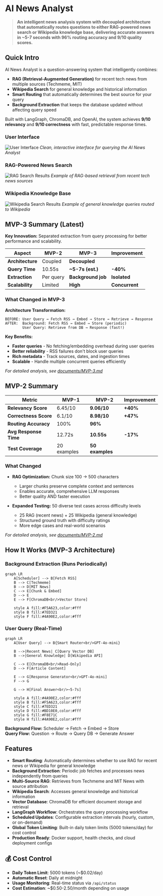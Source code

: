 # AI News Analyst

> **An intelligent news analysis system with decoupled architecture that automatically routes questions to either RAG-powered news search or Wikipedia knowledge base, delivering accurate answers in ~5-7 seconds with 96% routing accuracy and 9/10 quality scores.**

## Quick Intro

AI News Analyst is a question-answering system that intelligently combines:
- **RAG (Retrieval-Augmented Generation)** for recent tech news from multiple sources (Techmeme, MIT)
- **Wikipedia Search** for general knowledge and historical information
- **Smart Routing** that automatically determines the best source for your query
- **Background Extraction** that keeps the database updated without affecting query speed

Built with LangGraph, ChromaDB, and OpenAI, the system achieves **9/10 relevancy** and **9/10 correctness** with fast, predictable response times.

### User Interface
![User Interface](images/UI.png)
*Clean, interactive interface for querying the AI News Analyst*

### RAG-Powered News Search
![RAG Search Results](images/rag.png)
*Example of RAG-based retrieval from recent tech news sources*

### Wikipedia Knowledge Base
![Wikipedia Search Results](images/wiki.png)
*Example of general knowledge queries routed to Wikipedia*

## MVP-3 Summary (Latest)

**Key Innovation:** Separated extraction from query processing for better performance and scalability.

| Aspect | MVP-2 | MVP-3 | Improvement |
|--------|-------|-------|-------------|
| **Architecture** | Coupled | **Decoupled** |  |
| **Query Time** | 10.55s | **~5-7s (est.)** | **-40%**  |
| **Extraction** | Per query | **Background job** | **Isolated**  |
| **Scalability** | Limited | **High** | **Concurrent**  |

### What Changed in MVP-3

**Architecture Transformation:**
```
BEFORE: User Query → Fetch RSS → Embed → Store → Retrieve → Response
AFTER:  Background: Fetch RSS → Embed → Store (periodic)
        User Query: Retrieve from DB → Response (fast!)
```

**Key Benefits:**
- **Faster queries** - No fetching/embedding overhead during user queries
-  **Better reliability** - RSS failures don't block user queries
-  **Rich metadata** - Track sources, dates, and ingestion times
-  **Scalable** - Handle multiple concurrent queries efficiently

*For detailed analysis, see [documents/MVP-3.md](documents/MVP-3.md)*

##  MVP-2  Summary

| Metric | MVP-1 | MVP-2 | Improvement |
|--------|-------|-------|-------------|
| **Relevancy Score** | 6.45/10 | **9.06/10** | **+40%**  |
| **Correctness Score** | 6.1/10 | **8.98/10** | **+47%**  |
| **Routing Accuracy** | 100% | **96%** |  |
| **Avg Response Time** | 12.72s | **10.55s** | **-17%**  |
| **Test Coverage** | 20 examples | **50 examples** |  |

### What Changed

- **RAG Optimization:** Chunk size 100 → 500 characters
  - Larger chunks preserve complete context and sentences
  - Enables accurate, comprehensive LLM responses
  - Better quality AND faster execution

- **Expanded Testing:** 50 diverse test cases across difficulty levels
  - 25 RAG (recent news) + 25 Wikipedia (general knowledge)
  - Structured ground truth with difficulty ratings
  - More edge cases and real-world scenarios

 *For detailed analysis, see [documents/MVP-2.md](documents/MVP-2.md)*


## How It Works (MVP-3 Architecture)

### Background Extraction (Runs Periodically)
```mermaid
graph LR
    A[Scheduler] --> B[Fetch RSS]
    B --> C[Techmeme]
    B --> D[MIT News]
    C --> E[Chunk & Embed]
    D --> E
    E --> F[ChromaDB<br/>Vector Store]
    
    style A fill:#F5A623,color:#fff
    style B fill:#7ED321
    style F fill:#4A90E2,color:#fff
```

### User Query (Real-Time)
```mermaid
graph LR
    A[User Query] --> B{Smart Router<br/>GPT-4o-mini}
    
    B -->|Recent News| C[Query Vector DB]
    B -->|General Knowledge| D[Wikipedia API]
    
    C --> E[ChromaDB<br/>Read-Only]
    D --> F[Article Content]
    
    E --> G[Response Generator<br/>GPT-4o-mini]
    F --> G
    
    G --> H[Final Answer<br/>~5-7s]
    
    style A fill:#4A90E2,color:#fff
    style B fill:#F5A623,color:#fff
    style C fill:#7ED321
    style D fill:#BD10E0,color:#fff
    style G fill:#F8E71C
    style H fill:#4A90E2,color:#fff
```

**Background Flow:** Scheduler → Fetch → Embed → Store  
**Query Flow:** Question → Route → Query DB → Generate Answer

## Features

- **Smart Routing**: Automatically determines whether to use RAG for recent news or Wikipedia for general knowledge
- **Background Extraction**: Periodic job fetches and processes news independently from queries
- **Multi-Source RAG**: Retrieves from Techmeme and MIT News with source attribution
- **Wikipedia Search**: Accesses general knowledge and historical information
- **Vector Database**: ChromaDB for efficient document storage and retrieval
- **LangGraph Workflow**: Orchestrates the query processing workflow
- **Scheduled Updates**: Configurable extraction intervals (hourly, custom, or on-demand)
- **Global Token Limiting**: Built-in daily token limits (5000 tokens/day) for cost control
- **Production Ready**: Docker support, health checks, and cloud deployment configs


## 💰 Cost Control

- **Daily Token Limit**: 5000 tokens (~$0.02/day)
- **Automatic Reset**: Daily at midnight
- **Usage Monitoring**: Real-time status via `/api/status`
- **Cost Estimation**: ~$0.50-2.50/month depending on usage

